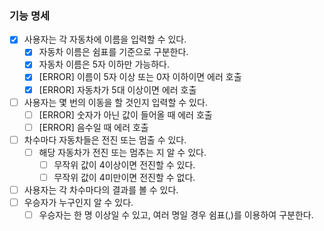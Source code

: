 ### 기능 명세

- [x]  사용자는 각 자동차에 이름을 입력할 수 있다.
    - [x]  자동차 이름은 쉼표를 기준으로 구분한다.
    - [x]  자동차 이름은 5자 이하만 가능하다.
    - [x]  [ERROR] 이름이 5자 이상 또는 0자 이하이면 에러 호출
    - [x]  [ERROR] 자동차가 5대 이상이면 에러 호출
- [ ]  사용자는 몇 번의 이동을 할 것인지 입력할 수 있다.
    - [ ]  [ERROR] 숫자가 아닌 값이 들어올 때 에러 호출
    - [ ]  [ERROR] 음수일 때 에러 호출
- [ ]  차수마다 자동차들은 전진 또는 멈출 수 있다.
    - [ ]  해당 자동차가 전진 또는 멈추는 지 알 수 있다.
        - [ ]  무작위 값이 4이상이면 전진할 수 있다.
        - [ ]  무작위 값이 4미만이면 전진할 수 없다.
- [ ]  사용자는 각 차수마다의 결과를 볼 수 있다.
- [ ]  우승자가 누구인지 알 수 있다.
    - [ ]  우승자는 한 명 이상일 수 있고, 여러 명일 경우 쉼표(,)를 이용하여 구분한다.